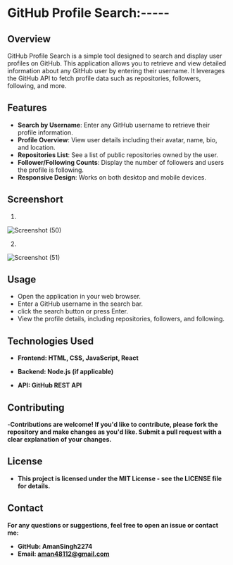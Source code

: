 # GitHub Profile Search:-----

## Overview 

GitHub Profile Search is a simple tool designed to search and display user profiles on GitHub. This application allows you to retrieve and view detailed information about any GitHub user by entering their username. It leverages the GitHub API to fetch profile data such as repositories, followers, following, and more.

## Features

- **Search by Username**: Enter any GitHub username to retrieve their profile information.
- **Profile Overview**: View user details including their avatar, name, bio, and location.
- **Repositories List**: See a list of public repositories owned by the user.
- **Follower/Following Counts**: Display the number of followers and users the profile is following.
- **Responsive Design**: Works on both desktop and mobile devices.

## Screenshort
1.
![Screenshot (50)](https://github.com/user-attachments/assets/ca73e515-b084-4428-bae1-fd59715612b6)

2.
![Screenshot (51)](https://github.com/user-attachments/assets/4738311c-c6c0-481f-a48d-5174baeee7c6)


## Usage
 - Open the application in your web browser.
 - Enter a GitHub username in the search bar.
 -  click the search button or press Enter.
 - View the profile details, including repositories, followers, and following.

## Technologies Used

- **Frontend: HTML, CSS, JavaScript, React**

- **Backend: Node.js (if applicable)**

- **API: GitHub REST API**

## Contributing

-**Contributions are welcome! If you'd like to contribute, please fork the repository and make changes as you'd like. Submit a pull request with a clear explanation of your changes.**

## License
- **This project is licensed under the MIT License - see the LICENSE file for details.**

## Contact
**For any questions or suggestions, feel free to open an issue or contact me:**
- **GitHub: AmanSingh2274**
- **Email: aman48112@gmail.com**
